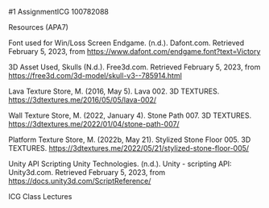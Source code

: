 #1 AssignmentICG 100782088



Resources (APA7)

Font used for Win/Loss Screen
Endgame. (n.d.). Dafont.com. Retrieved February 5, 2023, from https://www.dafont.com/endgame.font?text=Victory

3D Asset Used, Skulls
(N.d.). Free3d.com. Retrieved February 5, 2023, from https://free3d.com/3d-model/skull-v3--785914.html

Lava Texture
Store, M. (2016, May 5). Lava 002. 3D TEXTURES. https://3dtextures.me/2016/05/05/lava-002/

Wall Texture
Store, M. (2022, January 4). Stone Path 007. 3D TEXTURES. https://3dtextures.me/2022/01/04/stone-path-007/


Platform Texture
Store, M. (2022b, May 21). Stylized Stone Floor 005. 3D TEXTURES. https://3dtextures.me/2022/05/21/stylized-stone-floor-005/

Unity API Scripting
Unity Technologies. (n.d.). Unity - scripting API: Unity3d.com. Retrieved February 5, 2023, from https://docs.unity3d.com/ScriptReference/

ICG Class Lectures 



